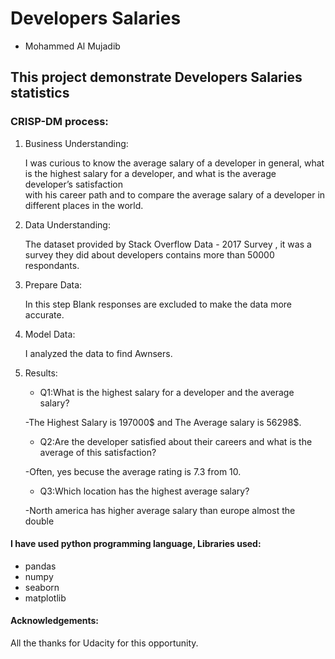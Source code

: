 # Developers Salaries
* Mohammed Al Mujadib


## This project demonstrate Developers Salaries statistics 


### CRISP-DM process:

1. Business Understanding:

    I was curious to know the average salary of a developer in general, what is the highest salary for a developer, and what is the average developer’s satisfaction                
    with his career path and to compare the average salary of a developer in different places in the world.


2. Data Understanding:

    The dataset provided by Stack Overflow Data - 2017 Survey , it was a survey they did about developers contains more than 50000 respondants.
     
 
 
3. Prepare Data:

    In this step Blank responses are excluded to make the data more accurate.
     


4. Model Data:

    I analyzed the data to find Awnsers.
    


5. Results:

    * Q1:What is the highest salary for a developer and the average salary?
    
    -The Highest Salary is 197000$ and The Average salary is 56298$.
    
    * Q2:Are the developer satisfied about their careers and what is the average of this satisfaction?
    
    -Often, yes becuse the average rating is 7.3 from 10.
    
    * Q3:Which location has the highest average salary?
    
    -North america has higher average salary than europe almost the double
   
   
   
#### I have used python programming language, Libraries used:

* pandas
* numpy
* seaborn
* matplotlib


#### Acknowledgements:

All the thanks for Udacity for this opportunity.
